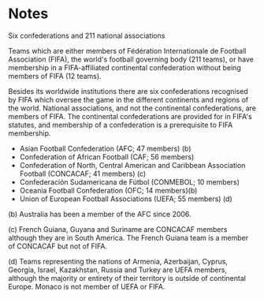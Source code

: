 # Notes

Six confederations and 211 national associations

Teams which are either members of Fédération Internationale de Football Association (FIFA),
the world's football governing body (211 teams), 
or have membership in a FIFA-affiliated continental confederation without being members of FIFA (12 teams).


Besides its worldwide institutions there are six confederations recognised by FIFA which oversee the game in the different continents and regions of the world. National associations, and not the continental confederations, are members of FIFA. 
The continental confederations are provided for in FIFA's statutes, 
and membership of a confederation is a prerequisite to FIFA membership.

- Asian Football Confederation (AFC; 47 members) (b)
- Confederation of African Football (CAF; 56 members)
- Confederation of North, Central American and Caribbean Association Football (CONCACAF; 41 members) (c)
- Confederación Sudamericana de Fútbol (CONMEBOL; 10 members)
- Oceania Football Confederation (OFC; 14 members)(b)
- Union of European Football Associations (UEFA; 55 members) (d)


(b) Australia has been a member of the AFC since 2006.

(c) French Guiana, Guyana and Suriname are CONCACAF members although they are in South America. The French Guiana team is a member of CONCACAF but not of FIFA.

(d) Teams representing the nations of Armenia, Azerbaijan, Cyprus, Georgia, Israel, Kazakhstan, Russia and Turkey are UEFA members, although the majority or entirety of their territory is outside of continental Europe. Monaco is not member of UEFA or FIFA.
